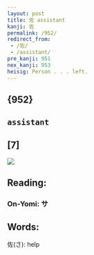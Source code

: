```yaml
---
layout: post
title: 佐 assistant
kanji: 佐
permalink: /952/
redirect_from:
 - /佐/
 - /assistant/
pre_kanji: 951
nex_kanji: 953
heisig: Person . . . left.
---
```


## {952}

## `assistant`

## [7]

<div class="stroke"><img src="E4BD90.png" /></div>

## Reading:

### On-Yomi: サ

## Words:

佐(さ): help
